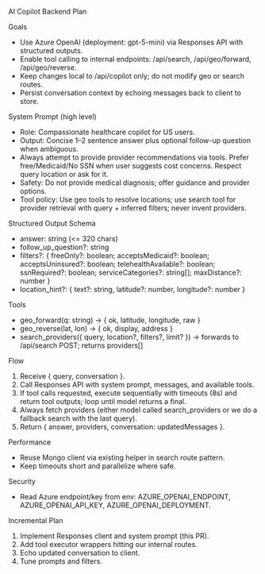 AI Copilot Backend Plan

Goals
- Use Azure OpenAI (deployment: gpt-5-mini) via Responses API with structured outputs.
- Enable tool calling to internal endpoints: /api/search, /api/geo/forward, /api/geo/reverse.
- Keep changes local to /api/copilot only; do not modify geo or search routes.
- Persist conversation context by echoing messages back to client to store.

System Prompt (high level)
- Role: Compassionate healthcare copilot for US users.
- Output: Concise 1–2 sentence answer plus optional follow-up question when ambiguous.
- Always attempt to provide provider recommendations via tools. Prefer free/Medicaid/No SSN when user suggests cost concerns. Respect query location or ask for it.
- Safety: Do not provide medical diagnosis; offer guidance and provider options.
- Tool policy: Use geo tools to resolve locations; use search tool for provider retrieval with query + inferred filters; never invent providers.

Structured Output Schema
- answer: string (<= 320 chars)
- follow_up_question?: string
- filters?: { freeOnly?: boolean; acceptsMedicaid?: boolean; acceptsUninsured?: boolean; telehealthAvailable?: boolean; ssnRequired?: boolean; serviceCategories?: string[]; maxDistance?: number }
- location_hint?: { text?: string, latitude?: number, longitude?: number }

Tools
- geo_forward(q: string) → { ok, latitude, longitude, raw }
- geo_reverse(lat, lon) → { ok, display, address }
- search_providers({ query, location?, filters?, limit? }) → forwards to /api/search POST; returns providers[]

Flow
1) Receive { query, conversation }.
2) Call Responses API with system prompt, messages, and available tools.
3) If tool calls requested, execute sequentially with timeouts (8s) and return tool outputs; loop until model returns a final.
4) Always fetch providers (either model called search_providers or we do a fallback search with the last query).
5) Return { answer, providers, conversation: updatedMessages }.

Performance
- Reuse Mongo client via existing helper in search route pattern.
- Keep timeouts short and parallelize where safe.

Security
- Read Azure endpoint/key from env: AZURE_OPENAI_ENDPOINT, AZURE_OPENAI_API_KEY, AZURE_OPENAI_DEPLOYMENT.

Incremental Plan
1) Implement Responses client and system prompt (this PR).
2) Add tool executor wrappers hitting our internal routes.
3) Echo updated conversation to client.
4) Tune prompts and filters.


